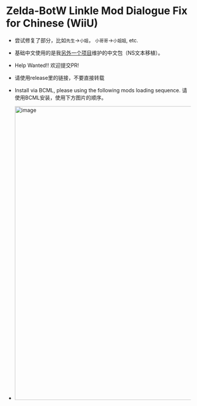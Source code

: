 # Zelda-BotW Linkle Mod Dialogue Fix for Chinese (WiiU)

- 尝试修复了部分，比如`先生`->`小姐`， `小哥哥`->`小姐姐`, etc.

- 基础中文使用的是我[另外一个项目](https://github.com/KrisCris/Zelda-BotW_ChineseLanguagePack)维护的中文包（NS文本移植）。

- Help Wanted!! 欢迎提交PR!

- 请使用release里的链接，不要直接转载

- Install via BCML, please using the following mods loading sequence. 请使用BCML安装，使用下方图片的顺序。

- <img width="800" alt="image" src="https://user-images.githubusercontent.com/38860226/168200651-fd950884-e797-4770-a765-7a6edc8f2fbd.png">

